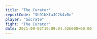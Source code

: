```yaml
---
title: "The Curator"
reportCode: "3h91bXfaJC2k4vDn"
player: "Söcrate"
fight: "The Curator"
date: 2021-09-02T19:09:04.426000+00:00
---
```

